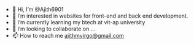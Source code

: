 - 👋 Hi, I’m @Ajith6901
- 👀 I’m interested in websites for front-end and back end development.
- 🌱 I’m currently learning my btech at vit-ap university
- 💞️ I’m looking to collaborate on ...
- 📫 How to reach me ajithmvirgo@gmail.com

<!---
Ajith6901/Ajith6901 is a ✨ special ✨ repository because its `README.md` (this file) appears on your GitHub profile.
You can click the Preview link to take a look at your changes.
--->
